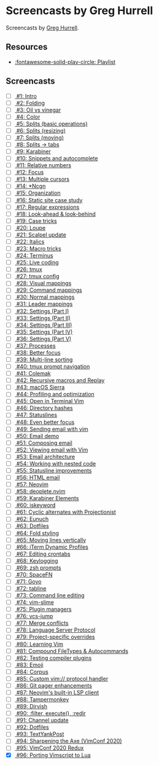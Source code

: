 Screencasts by Greg Hurrell
===

Screencasts by [Greg Hurrell](https://wincent.com/).

Resources
---
- [:fontawesome-solid-play-circle:
    Playlist](https://www.youtube.com/playlist?list=PLwJS-G75vM7kFO-yUkyNphxSIdbi_1NKX)

Screencasts
---

- [ ] [ #1: Intro](https://www.youtube.com/watch?v=MAHC9eZbx4o)
- [ ] [ #2: Folding ](https://www.youtube.com/watch?v=oqYQ7IeDs0E)
- [ ] [ #3: Oil vs vinegar ](https://www.youtube.com/watch?v=OgQW07saWb0)
- [ ] [ #4: Color ](https://www.youtube.com/watch?v=QcOxU1sOOuw)
- [ ] [ #5: Splits (basic operations) ](https://www.youtube.com/watch?v=WrRbLEAgI5M)
- [ ] [ #6: Splits (resizing) ](https://www.youtube.com/watch?v=xSNmu4CQDas)
- [ ] [ #7: Splits (moving) ](https://www.youtube.com/watch?v=mXHVHVYdbuQ)
- [ ] [ #8: Splits → tabs ](https://www.youtube.com/watch?v=uYSN6vVPr6w)
- [ ] [ #9: Karabiner ](https://www.youtube.com/watch?v=YnLL9kUrWk0)
- [ ] [ #10: Snippets and autocomplete ](https://www.youtube.com/watch?v=WeppptWfV-0)
- [ ] [ #11: Relative numbers ](https://www.youtube.com/watch?v=0aEv1Nj0IPg)
- [ ] [ #12: Focus ](https://www.youtube.com/watch?v=1JY7oIlH9g0)
- [ ] [ #13: Multiple cursors ](https://www.youtube.com/watch?v=YwMgnmZNWXA)
- [ ] [ #14: *Ncgn ](https://www.youtube.com/watch?v=7Bx_mLDBtRc)
- [ ] [ #15: Organization ](https://www.youtube.com/watch?v=QGQROe8ACpY)
- [ ] [ #16: Static site case study ](https://www.youtube.com/watch?v=fTyfevqIuJA)
- [ ] [ #17: Regular expressions ](https://www.youtube.com/watch?v=VjOcINs6QWs)
- [ ] [ #18: Look-ahead & look-behind ](https://www.youtube.com/watch?v=sZoQrO4Zzxg)
- [ ] [ #19: Case tricks ](https://www.youtube.com/watch?v=_fDJ84_BLKg)
- [ ] [ #20: Loupe ](https://www.youtube.com/watch?v=Ipkn3tXKrrA)
- [ ] [ #21: Scalpel update ](https://www.youtube.com/watch?v=iNVyCPPYFzc)
- [ ] [ #22: Italics ](https://www.youtube.com/watch?v=n1cKtZfwOgQ)
- [ ] [ #23: Macro tricks ](https://www.youtube.com/watch?v=vLqfkEl4T_U)
- [ ] [ #24: Terminus ](https://www.youtube.com/watch?v=wRII9nHCixU)
- [ ] [ #25: Live coding ](https://www.youtube.com/watch?v=T8z0E_1wrvI)
- [ ] [ #26: tmux ](https://www.youtube.com/watch?v=ogeVqNOStQs)
- [ ] [ #27: tmux config ](https://www.youtube.com/watch?v=N0RL_J0LT9A)
- [ ] [ #28: Visual mappings ](https://www.youtube.com/watch?v=dWkV9ZfBg5g)
- [ ] [ #29: Command mappings ](https://www.youtube.com/watch?v=2svdeMGyw7A)
- [ ] [ #30: Normal mappings ](https://www.youtube.com/watch?v=FTzzObIq1EI)
- [ ] [ #31: Leader mappings ](https://www.youtube.com/watch?v=BOdTsZ7jg-M)
- [ ] [ #32: Settings (Part I) ](https://www.youtube.com/watch?v=rKHEAy2sy9A)
- [ ] [ #33: Settings (Part II) ](https://www.youtube.com/watch?v=PYketjc9aus)
- [ ] [ #34: Settings (Part III) ](https://www.youtube.com/watch?v=BvjcW885uHw)
- [ ] [ #35: Settings (Part IV) ](https://www.youtube.com/watch?v=cu4EydV9zNk)
- [ ] [ #36: Settings (Part V) ](https://www.youtube.com/watch?v=fm33-Pas7vI)
- [ ] [ #37: Processes ](https://www.youtube.com/watch?v=SW-dKIO3IOI)
- [ ] [ #38: Better focus ](https://www.youtube.com/watch?v=Dzbw_9rI-Yg)
- [ ] [ #39: Multi-line sorting ](https://www.youtube.com/watch?v=1vZmJa0Xi1Q)
- [ ] [ #40: tmux prompt navigation ](https://www.youtube.com/watch?v=uglorjY0Ntg)
- [ ] [ #41: Colemak ](https://www.youtube.com/watch?v=xlqDCY05Hpk)
- [ ] [ #42: Recursive macros and Replay ](https://www.youtube.com/watch?v=7GpwgbK_Ei0)
- [ ] [ #43: macOS Sierra ](https://www.youtube.com/watch?v=A_jF7fDMg7Y)
- [ ] [ #44: Profiling and optimization ](https://www.youtube.com/watch?v=wQ9uB8I0cCg)
- [ ] [ #45: Open in Terminal Vim ](https://www.youtube.com/watch?v=DBUuhvS8nZ8)
- [ ] [ #46: Directory hashes ](https://www.youtube.com/watch?v=FWIZhzy-RJs)
- [ ] [ #47: Statuslines ](https://www.youtube.com/watch?v=Bsg-43PitrM)
- [ ] [ #48: Even better focus ](https://www.youtube.com/watch?v=ujFFdXe3HtI)
- [ ] [ #49: Sending email with vim ](https://www.youtube.com/watch?v=VBLh56J89do)
- [ ] [ #50: Email demo ](https://www.youtube.com/watch?v=19h34aP-fN4)
- [ ] [ #51: Composing email ](https://www.youtube.com/watch?v=9zffUQsbxgE)
- [ ] [ #52: Viewing email with Vim ](https://www.youtube.com/watch?v=YH3MnY52e9c)
- [ ] [ #53: Email architecture ](https://www.youtube.com/watch?v=obY1um6ehDM)
- [ ] [ #54: Working with nested code ](https://www.youtube.com/watch?v=YYeuRJ9nzG0)
- [ ] [ #55: Statusline improvements ](https://www.youtube.com/watch?v=hdgovJPDXV8)
- [ ] [ #56: HTML email ](https://www.youtube.com/watch?v=blqvk-eth3E)
- [ ] [ #57: Neovim ](https://www.youtube.com/watch?v=vOO6XTeSVao)
- [ ] [ #58: deoplete.nvim ](https://www.youtube.com/watch?v=BNnSjJOpXDk)
- [ ] [ #59: Karabiner Elements ](https://www.youtube.com/watch?v=f-bvmPYqZkM)
- [ ] [ #60: iskeyword ](https://www.youtube.com/watch?v=VHPY6bUboAQ)
- [ ] [ #61: Cyclic alternates with Projectionist ](https://www.youtube.com/watch?v=3jDafvUESbs)
- [ ] [ #62: Eunuch ](https://www.youtube.com/watch?v=Av2pDIY7nRY)
- [ ] [ #63: Dotfiles ](https://www.youtube.com/watch?v=__0Dquj7y9g)
- [ ] [ #64: Fold styling ](https://www.youtube.com/watch?v=AoHckHMogbk)
- [ ] [ #65: Moving lines vertically ](https://www.youtube.com/watch?v=X5IAdaN6IwM)
- [ ] [ #66: iTerm Dynamic Profiles ](https://www.youtube.com/watch?v=QsLQEpTAXqo)
- [ ] [ #67: Editing crontabs ](https://www.youtube.com/watch?v=1hmJgOZ664A)
- [ ] [ #68: Keylogging ](https://www.youtube.com/watch?v=SCD2h3AT-EM)
- [ ] [ #69: zsh prompts ](https://www.youtube.com/watch?v=yE9g-lVPrnY)
- [ ] [ #70: SpaceFN ](https://www.youtube.com/watch?v=DINWg9X8MNg)
- [ ] [ #71: Goyo ](https://www.youtube.com/watch?v=ZUq4WnoOWK0)
- [ ] [ #72: tabline ](https://www.youtube.com/watch?v=uD0uot7RPGk)
- [ ] [ #73: Command line editing ](https://www.youtube.com/watch?v=mz9LBUteKNo)
- [ ] [ #74: vim-slime ](https://www.youtube.com/watch?v=22RO1gkKtzo)
- [ ] [ #75: Plugin managers ](https://www.youtube.com/watch?v=X2_R3uxDN6g)
- [ ] [ #76: vcs-jump ](https://www.youtube.com/watch?v=zKwsWIMfs24)
- [ ] [ #77: Merge conflicts ](https://www.youtube.com/watch?v=5yAnbYNqU5A)
- [ ] [ #78: Language Server Protocol ](https://www.youtube.com/watch?v=8PZZkIr5Dcc)
- [ ] [ #79: Project-specific overrides ](https://www.youtube.com/watch?v=ifA8iw42vwI)
- [ ] [ #80: Learning Vim ](https://www.youtube.com/watch?v=ravIz1VXTTk)
- [ ] [ #81: Compound FileTypes & Autocommands ](https://www.youtube.com/watch?v=Rleend27tes)
- [ ] [ #82: Testing compiler plugins ](https://www.youtube.com/watch?v=jaFVNdSJkFI)
- [ ] [ #83: Emoji ](https://www.youtube.com/watch?v=F91VWOelFNE)
- [ ] [ #84: Corpus ](https://www.youtube.com/watch?v=KRlNBcYw74I)
- [ ] [ #85: Custom vim:// protocol handler ](https://www.youtube.com/watch?v=nwOqQeKcx1E)
- [ ] [ #86: Git pager enhancements ](https://www.youtube.com/watch?v=Mv_oKbjRT_s)
- [ ] [ #87: Neovim's built-in LSP client ](https://www.youtube.com/watch?v=3jl8a5Wo2l0)
- [ ] [ #88: Tampermonkey ](https://www.youtube.com/watch?v=CtGT_l7TMe4)
- [ ] [ #89: Dirvish ](https://www.youtube.com/watch?v=ILpdtL-4gv0)
- [ ] [ #90: :filter, execute(), :redir ](https://www.youtube.com/watch?v=7lQsVFukbns)
- [ ] [ #91: Channel update ](https://www.youtube.com/watch?v=pIlpO6mDNyQ)
- [ ] [ #92: Dotfiles ](https://www.youtube.com/watch?v=M25oA2x66Kw)
- [ ] [ #93: TextYankPost ](https://www.youtube.com/watch?v=LLfeDkm-JUc)
- [ ] [ #94: Sharpening the Axe (VimConf 2020) ](https://www.youtube.com/watch?v=iEShYRRVZOE)
- [ ] [ #95: VimConf 2020 Redux ](https://www.youtube.com/watch?v=EhnE8I4OO1E)
- [x] [ #96: Porting Vimscript to Lua ](https://www.youtube.com/watch?v=kmsKO0hfHx8)

